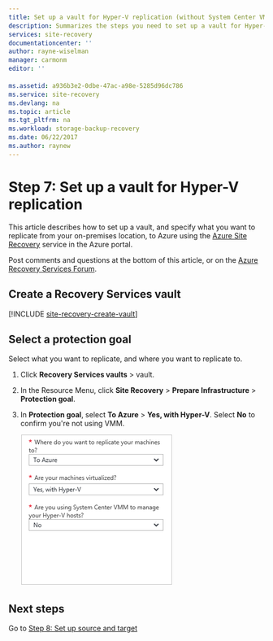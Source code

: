```yaml
---
title: Set up a vault for Hyper-V replication (without System Center VMM) to Azure using Azure Site Recovery | Microsoft Docs
description: Summarizes the steps you need to set up a vault for Hyper-V replication to Azure using Azure Site Recovery
services: site-recovery
documentationcenter: ''
author: rayne-wiselman
manager: carmonm
editor: ''

ms.assetid: a936b3e2-0dbe-47ac-a98e-5285d96dc786
ms.service: site-recovery
ms.devlang: na
ms.topic: article
ms.tgt_pltfrm: na
ms.workload: storage-backup-recovery
ms.date: 06/22/2017
ms.author: raynew
---
```


# Step 7: Set up a vault for Hyper-V replication

This article describes how to set up a vault, and specify what you want to replicate from your on-premises location, to Azure using the [Azure Site Recovery](site-recovery-overview.md) service in the Azure portal.


Post comments and questions at the bottom of this article, or on the [Azure Recovery Services Forum](https://social.msdn.microsoft.com/forums/azure/home?forum=hypervrecovmgr).

## Create a Recovery Services vault

[!INCLUDE [site-recovery-create-vault](../../includes/site-recovery-create-vault.md)]



## Select a protection goal

Select what you want to replicate, and where you want to replicate to.

1. Click **Recovery Services vaults** > vault.
2. In the Resource Menu, click **Site Recovery** > **Prepare Infrastructure** > **Protection goal**.
3. In **Protection goal**, select **To Azure** > **Yes, with Hyper-V**. Select **No** to confirm you're not using VMM. 

    ![Choose goals](./media/hyper-v-site-walkthrough-create-vault/choose-goals2.png)



## Next steps

Go to [Step 8: Set up source and target](hyper-v-site-walkthrough-source-target.md)
